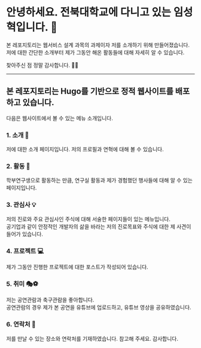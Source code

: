 # 안녕하세요. 전북대학교에 다니고 있는 임성혁입니다. 👋

본 레포지토리는 웹서비스 설계 과목의 과제이자 저를 소개하기 위해 만들어졌습니다.  
저에 대한 간단한 소개부터 제가 그동안 해온 활동들에 대해 자세히 알 수 있습니다.

찾아주신 점 정말 감사합니다. 🙇‍♂️

---

## 본 레포지토리는 Hugo를 기반으로 정적 웹사이트를 배포하고 있습니다.

다음은 웹사이트에서 볼 수 있는 메뉴 소개입니다.

### 1. 소개 📖
저에 대한 소개 페이지입니다. 저의 프로필과 연혁에 대해 볼 수 있습니다.

### 2. 활동 💼
학부연구생으로 활동하는 만큼, 연구실 활동과 제가 경험했던 행사들에 대해 알 수 있는 페이지입니다.

### 3. 관심사 💡
저의 진로와 주요 관심사인 주식에 대해 서술한 페이지들이 있는 메뉴입니다.  
공기업과 같이 안정적인 개발자의 삶을 바라는 저의 진로목표와 주식에 대한 제 사견이 들어가 있습니다.

### 4. 프로젝트 💻
제가 그동안 진행한 프로젝트에 대한 포스트가 작성되어 있습니다.

### 5. 취미 🎭⚽
저는 공연관람과 축구관람을 좋아합니다.  
공연관람의 경우 제가 본 공연을 유튜브에 업로드하고, 유튜브 영상을 공유하였습니다.

### 6. 연락처 📧
저를 만날 수 있는 장소와 연락처를 기재하였습니다. 참고해 주세요. 감사합니다.
